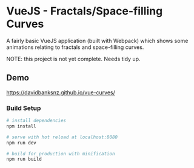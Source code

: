 # VueJS - Fractals/Space-filling Curves

A fairly basic VueJS application (built with Webpack) which shows some animations relating to fractals and space-filling curves.

NOTE: this project is not yet complete. Needs tidy up.

## Demo

https://davidbanksnz.github.io/vue-curves/

### Build Setup

``` bash
# install dependencies
npm install

# serve with hot reload at localhost:8080
npm run dev

# build for production with minification
npm run build
```
